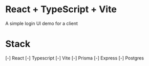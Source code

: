 # React + TypeScript + Vite
A simple login UI demo for a client

# Stack
[-] React
[-] Typescript
[-] Vite
[-] Prisma
[-] Express
[-] Postgres
